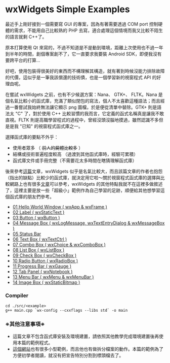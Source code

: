 wxWidgets Simple Examples
===

最近手上剛好接到一個需要寫 GUI 的專案，因為有著需要透過 COM port 控制硬體的需求，不能用自己比較熟的 PHP 去寫，適合處理這個情境而我又比較不陌生的語言就剩 C++了。

原本打算使用  Qt 來寫的，不過不知道是不是動到環境，距離上次使用也不過一年到半年的時間，創個專案創不了，它一直要求我要裝 Android SDK，即便我沒有要跨平台的打算...

好吧，使用包裝得很美好的東西而不構理解其構造，就有著到時候沒能力排除故障的代價，這似乎是一筆我該償還的技術債，也是一個學習新的視窗程式 API 的好理由呢。

在嘗試 wxWidgets 之前，也有不少候選方案：Nana、 GTK+、 FLTK。Nana 是個名氣比較小的函式庫，充滿了類似閉包的寫法，個人不太喜歡這種語法；而且經過一番嘗試我始終無法讓它顯示 png 圖檔，於是便從清單中替除。GTK+  則是語法太 "C" 了，對於使用 C++ 比較習慣的我而言，它定義的函式名稱真是讓我不敢直視。FLTK 則是高職學習程式的過程中，曾經沒頭沒腦地摸過，雖然認識不多但是是我 "已知" 的視窗程式函式庫之一。

選擇函式庫的要點不外乎：

- 使用者眾多 （ ~~前人的屍體比較多~~ ）
- 結構或技術普遍程度較高 （過渡到其他函式庫時，經驗可累積）
- 函式庫文件或手冊完整（不需要花太多時間在瞎猜理解函式庫）

後來參考[這篇](https://philippegroarke.com/posts/2018/c++_ui_solutions/)文章，wxWidgets 似乎是名氣比較大，而且該篇文章的作者也抱怨（指出的缺點）比較少的函式庫，就決定用它啦～關於視窗程式函式庫的選擇與比較網路上也有很多[文章](https://lmgtfy.com/?q=qt+wxwidgets+%E6%AF%94%E8%BC%83)可以參考，wxWidgets 的其他特點我就不在這裡多做敘述了，這裡主要是放一些「超級小」範例作為自己學習的足跡，順便給其他想學習這個函式庫的朋友們參考。

- [01 Hello World Window ( wxApp & wxFrame )](./01_Hello_World.md)
- [02 Label ( wxStaticText )](./02_Label.md)
- [03 Button ( wxButton )](./03_Button.md)
- [04 Message Box ( wxLogMessage, wxTextEntryDialog & wxMessageBox )](./04_Message_Box.md)
- [05 Status Bar](./05_Status_Bar.md)
- [06 Text Box ( wxTextCtrl )](./06_Text_Box.md)
- [07 Combo Box ( wxChoice & wxComboBox )](./07_Combo_Box.md)
- [08 List Box ( wxListBox )](./08_List_Box.md)
- [09 Check Box ( wxCheckBox )](./09_Check_Box.md)
- [10 Radio Button ( wxRadioBox )](./10_Radio_Button.md)
- [11 Progress Bar ( wxGauge )](./11_Progress_Bar.md)
- [12 Tab Panel ( wxNotebook )](./12_Tab_Panel.md)
- [13 Menu Bar ( wxMenu & wxMenuBar )](./13_Menu_Bar.md)
- [14 Image Box ( wxStaticBitmap  )](./14_Image_Box.md)



### Compiler

```shell
cd ./src/<example>
g++ main.cpp `wx-config --cxxflags --libs std` -o main
```



### ※其他注意事項※

- 這篇文章不包含函式庫安裝及環境建置，請依照其他教學完成環境建置後再使用本篇的範例程式。
- [這個網站](http://www.wxishiko.com/wxWidgetsTutorials)也有很多小型範例，而且他也有做拆分檔案的動作。本篇的範例為了方便初學者閱讀，就沒有把宣告特別分割到標頭檔去了。